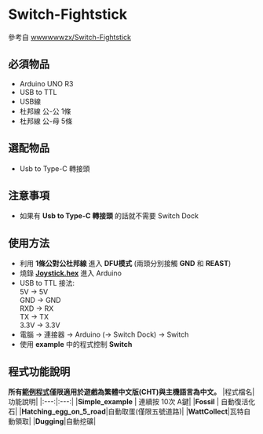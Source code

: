 # Switch-Fightstick
參考自 [wwwwwwzx/Switch-Fightstick](https://github.com/wwwwwwzx/Switch-Fightstick)

## 必須物品
- Arduino UNO R3
- USB to TTL
- USB線
- 杜邦線 公-公 1條
- 杜邦線 公-母 5條

## 選配物品
- Usb to Type-C 轉接頭

## 注意事項
- 如果有 **Usb to Type-C 轉接頭** 的話就不需要 Switch Dock

## 使用方法
- 利用 **1條公對公杜邦線** 進入 **DFU模式** (兩頭分別接觸 **GND** 和 **REAST**)
- 燒錄 **[Joystick.hex](https://github.com/k88097/Switch-Fightstick/blob/master/Joystick.hex)** 進入 Arduino
- USB to TTL 接法:  
		5V -> 5V  
		GND -> GND  
		RXD -> RX  
		TX -> TX  
		3.3V -> 3.3V
- 電腦 -> 連接器 -> Arduino (-> Switch Dock) -> Switch
- 使用 **example** 中的程式控制 **Switch**

## 程式功能說明 
**所有[範例程式](https://github.com/k88097/Switch-Fightstick/tree/master/example)僅限適用於遊戲為繁體中文版(CHT)與主機語言為中文。**
|程式檔名|功能說明|
|:---:|:---:|
|**Simple_example** | 連續按 10次 A鍵|
|**Fossil** | 自動復活化石|
|**Hatching_egg_on_5_road**|自動取蛋(僅限五號道路)|
|**WattCollect**|瓦特自動領取|
|**Dugging**|自動挖礦|
